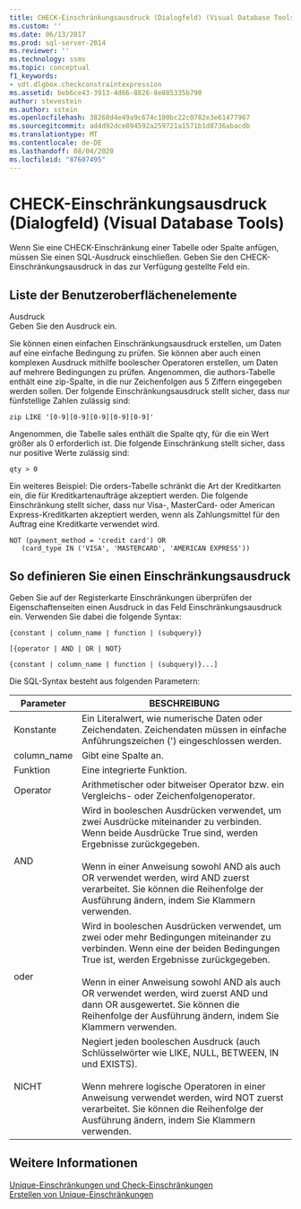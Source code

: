 ```yaml
---
title: CHECK-Einschränkungsausdruck (Dialogfeld) (Visual Database Tools) | Microsoft-Dokumentation
ms.custom: ''
ms.date: 06/13/2017
ms.prod: sql-server-2014
ms.reviewer: ''
ms.technology: ssms
ms.topic: conceptual
f1_keywords:
- vdt.dlgbox.checkconstraintexpression
ms.assetid: beb6ce43-3913-4d66-8826-8e885335b790
author: stevestein
ms.author: sstein
ms.openlocfilehash: 38268d4e49a9c674c100bc22c0782e3e61477967
ms.sourcegitcommit: ad4d92dce894592a259721a1571b1d8736abacdb
ms.translationtype: MT
ms.contentlocale: de-DE
ms.lasthandoff: 08/04/2020
ms.locfileid: "87607495"
---
```

# <a name="check-constraint-expression-dialog-box-visual-database-tools"></a>CHECK-Einschränkungsausdruck (Dialogfeld) (Visual Database Tools)
  Wenn Sie eine CHECK-Einschränkung einer Tabelle oder Spalte anfügen, müssen Sie einen SQL-Ausdruck einschließen. Geben Sie den CHECK-Einschränkungsausdruck in das zur Verfügung gestellte Feld ein.  
  
## <a name="ui-element-list"></a>Liste der Benutzeroberflächenelemente  
 Ausdruck  
 Geben Sie den Ausdruck ein.  
  
 Sie können einen einfachen Einschränkungsausdruck erstellen, um Daten auf eine einfache Bedingung zu prüfen. Sie können aber auch einen komplexen Ausdruck mithilfe boolescher Operatoren erstellen, um Daten auf mehrere Bedingungen zu prüfen. Angenommen, die authors-Tabelle enthält eine zip-Spalte, in die nur Zeichenfolgen aus 5 Ziffern eingegeben werden sollen. Der folgende Einschränkungsausdruck stellt sicher, dass nur fünfstellige Zahlen zulässig sind:  
  
```  
zip LIKE '[0-9][0-9][0-9][0-9][0-9]'  
```  
  
 Angenommen, die Tabelle sales enthält die Spalte qty, für die ein Wert größer als 0 erforderlich ist. Die folgende Einschränkung stellt sicher, dass nur positive Werte zulässig sind:  
  
```  
qty > 0  
```  
  
 Ein weiteres Beispiel: Die orders-Tabelle schränkt die Art der Kreditkarten ein, die für Kreditkartenaufträge akzeptiert werden. Die folgende Einschränkung stellt sicher, dass nur Visa-, MasterCard- oder American Express-Kreditkarten akzeptiert werden, wenn als Zahlungsmittel für den Auftrag eine Kreditkarte verwendet wird.  
  
```  
NOT (payment_method = 'credit card') OR  
   (card_type IN ('VISA', 'MASTERCARD', 'AMERICAN EXPRESS'))  
```  
  
## <a name="to-define-a-constraint-expression"></a>So definieren Sie einen Einschränkungsausdruck  
 Geben Sie auf der Registerkarte Einschränkungen überprüfen der Eigenschaftenseiten einen Ausdruck in das Feld Einschränkungsausdruck ein. Verwenden Sie dabei die folgende Syntax:  
  
 `{constant | column_name | function | (subquery)}`  
  
 `[{operator | AND | OR | NOT}`  
  
 `{constant | column_name | function | (subquery)}...]`  
  
 Die SQL-Syntax besteht aus folgenden Parametern:  
  
|Parameter|BESCHREIBUNG|  
|---------------|-----------------|  
|Konstante|Ein Literalwert, wie numerische Daten oder Zeichendaten. Zeichendaten müssen in einfache Anführungszeichen (') eingeschlossen werden.|  
|column_name|Gibt eine Spalte an.|  
|Funktion|Eine integrierte Funktion.|  
|Operator|Arithmetischer oder bitweiser Operator bzw. ein Vergleichs- oder Zeichenfolgenoperator.|  
|AND|Wird in booleschen Ausdrücken verwendet, um zwei Ausdrücke miteinander zu verbinden. Wenn beide Ausdrücke True sind, werden Ergebnisse zurückgegeben.<br /><br /> Wenn in einer Anweisung sowohl AND als auch OR verwendet werden, wird AND zuerst verarbeitet. Sie können die Reihenfolge der Ausführung ändern, indem Sie Klammern verwenden.|  
|oder|Wird in booleschen Ausdrücken verwendet, um zwei oder mehr Bedingungen miteinander zu verbinden. Wenn eine der beiden Bedingungen True ist, werden Ergebnisse zurückgegeben.<br /><br /> Wenn in einer Anweisung sowohl AND als auch OR verwendet werden, wird zuerst AND und dann OR ausgewertet. Sie können die Reihenfolge der Ausführung ändern, indem Sie Klammern verwenden.|  
|NICHT|Negiert jeden booleschen Ausdruck (auch Schlüsselwörter wie LIKE, NULL, BETWEEN, IN und EXISTS).<br /><br /> Wenn mehrere logische Operatoren in einer Anweisung verwendet werden, wird NOT zuerst verarbeitet. Sie können die Reihenfolge der Ausführung ändern, indem Sie Klammern verwenden.|  
  
## <a name="see-also"></a>Weitere Informationen  
 [Unique-Einschränkungen und Check-Einschränkungen](../../relational-databases/tables/unique-constraints-and-check-constraints.md)   
 [Erstellen von Unique-Einschränkungen](../../relational-databases/tables/create-unique-constraints.md)  
  
  
